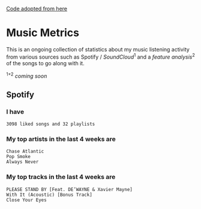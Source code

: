 [Code adopted from here](https://github.com/gargakshit/gargakshit)

# Music Metrics

This is an ongoing collection of statistics about my music listening activity from various sources such as Spotify / *SoundCloud*<sup>1</sup> and a *feature analysis*<sup>2</sup> of the songs to go along with it.

<sup>1+2</sup> *coming soon*

## Spotify

### I have

    3098 liked songs and 32 playlists

### My top artists in the last 4 weeks are

    Chase Atlantic
	Pop Smoke
	Always Never

### My top tracks in the last 4 weeks are 

    PLEASE STAND BY [Feat. DE’WAYNE & Xavier Mayne]
	With It (Acoustic) [Bonus Track]
	Close Your Eyes